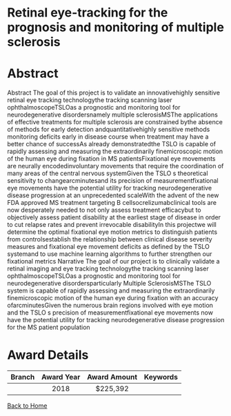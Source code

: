 
Retinal eye-tracking for the prognosis and monitoring of multiple sclerosis
===========================================================================

# Abstract


Abstract
The goal of this project is to validate an innovativehighly sensitive retinal eye tracking
technologythe tracking scanning laser ophthalmoscopeTSLOas a prognostic and monitoring
tool for neurodegenerative disordersnamely multiple sclerosisMSThe applications of effective
treatments for multiple sclerosis are constrained bythe absence of methods for early detection
andquantitativehighly sensitive methods monitoring deficits early in disease course when
treatment may have a better chance of successAs already demonstratedthe TSLO is capable
of rapidly assessing and measuring the extraordinarily finemicroscopic motion of the human eye
during fixation in MS patientsFixational eye movements are neurally encodedinvoluntary
movements that require the coordination of many areas of the central nervous systemGiven the
TSLO s theoretical sensitivity to changearcminutesand its precision of measurementfixational eye movements have the potential utility for tracking neurodegenerative disease
progression at an unprecedented scaleWith the advent of the new FDA approved MS treatment
targeting B cellsocrelizumabclinical tools are now desperately needed to not only assess
treatment efficacybut to objectively assess patient disability at the earliest stage of disease in
order to cut relapse rates and prevent irrevocable disabilityIn this projectwe will determine the
optimal fixational eye motion metrics to distinguish patients from controlsestablish the
relationship between clinical disease severity measures and fixational eye movement deficits as
defined by the TSLO systemand to use machine learning algorithms to further strengthen our
fixational metrics Narrative
The goal of our project is to clinically validate a retinal imaging and eye tracking technologythe
tracking scanning laser ophthalmoscopeTSLOas a prognostic and monitoring tool for
neurodegenerative disordersparticularly Multiple SclerosisMSThe TSLO system is capable
of rapidly assessing and measuring the extraordinarily finemicroscopic motion of the human eye
during fixation with an accuracy ofarcminutesGiven the numerous brain regions involved
with eye motion and the TSLO s precision of measurementfixational eye movements now have
the potential utility for tracking neurodegenerative disease progression for the MS patient
population  

# Award Details

|Branch|Award Year|Award Amount|Keywords|
| :---: | :---: | :---: | :---: |
||2018|$225,392||
  
  


[Back to Home](https://github.com/chrischow/dod_sbir_awards#2343)